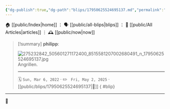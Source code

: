 ```yaml
---
{"dg-publish":true,"dg-path":"blips/17950625524695137.md","permalink":"/blips/17950625524695137/","title":"philipp on instagram @ 2022-03-06"}
---
```



<div class="transclusion internal-embed is-loaded"><div class="markdown-embed">




🏠 [[public/Index\|home]]  ⋮ 🗣️ [[public/all-blips\|blips]] ⋮  📝 [[public/All Articles\|articles]]  ⋮ 🕰️ [[public/now\|now]]


</div></div>


> [!summary] **philipp**:
>
> ![275232842_505601271172400_8515581207002680491_n_17950625524695137.jpg](/img/user/attachments/275232842_505601271172400_8515581207002680491_n_17950625524695137.jpg)
> Angrillen.
> - - -
>
> 🗓️ <code>Sun, Mar 6, 2022</code>  · ✏️ <code> Fri, May 2, 2025</code>  · [[public/blips/17950625524695137\|🔗]]
{ #blip}


- - -

 👾
